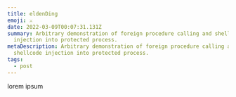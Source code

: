 ```yaml
---
title: eldenDing
emoji: ⚔
date: 2022-03-09T00:07:31.131Z
summary: Arbitrary demonstration of foreign procedure calling and shellcode
  injection into protected process.
metaDescription: Arbitrary demonstration of foreign procedure calling and
  shellcode injection into protected process.
tags:
  - post
---
```

lorem ipsum